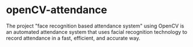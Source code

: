# openCV-attendance
The project "face recognition based attendance system" using OpenCV is an automated attendance system that uses facial recognition technology to record attendance in a fast, efficient, and accurate way.  
